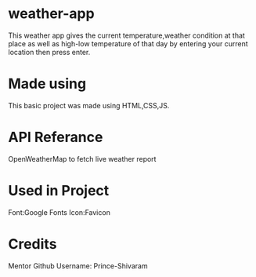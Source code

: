 # weather-app
This weather app gives the current temperature,weather condition at that place as well as high-low temperature of that day by entering your current location then press enter.


# Made using
This basic project was made using HTML,CSS,JS.

# API Referance
OpenWeatherMap to fetch live weather report

# Used in Project
Font:Google Fonts
Icon:Favicon

# Credits
Mentor Github Username: Prince-Shivaram


